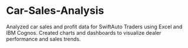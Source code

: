 # Car-Sales-Analysis
Analyzed car sales and profit data for SwiftAuto Traders using Excel and IBM Cognos. Created charts and dashboards to visualize dealer performance and sales trends.
